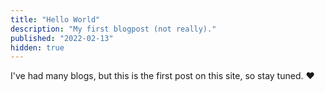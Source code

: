 ```yaml
---
title: "Hello World"
description: "My first blogpost (not really)."
published: "2022-02-13"
hidden: true
---
```


I've had many blogs, but this is the first post on this site, so stay tuned. ❤️
